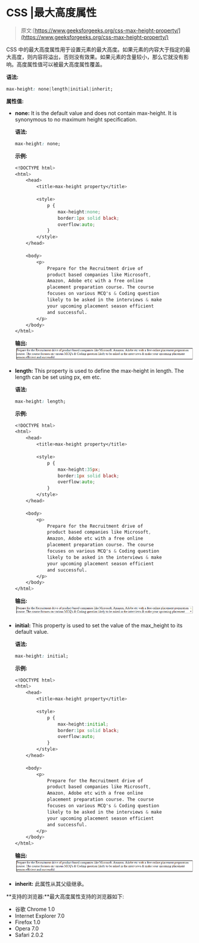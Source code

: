 # CSS |最大高度属性

> 原文:[https://www.geeksforgeeks.org/css-max-height-property/](https://www.geeksforgeeks.org/css-max-height-property/)

CSS 中的最大高度属性用于设置元素的最大高度。如果元素的内容大于指定的最大高度，则内容将溢出，否则没有效果。如果元素的含量较小，那么它就没有影响。高度属性值可以被最大高度属性覆盖。

**语法:**

```css
max-height: none|length|initial|inherit; 
```

**属性值:**

*   **none:** It is the default value and does not contain max-height. It is synonymous to no maximum height specification.

    **语法:**

    ```css
    max-height: none;
    ```

    **示例:**

    ```css
    <!DOCTYPE html>
    <html>
        <head>
            <title>max-height property</title>

            <style>
                p {
                    max-height:none;
                    border:1px solid black;
                    overflow:auto;
                }
            </style>
        </head>

        <body>
            <p>
                Prepare for the Recruitment drive of
                product based companies like Microsoft, 
                Amazon, Adobe etc with a free online 
                placement preparation course. The course
                focuses on various MCQ's & Coding question
                likely to be asked in the interviews & make
                your upcoming placement season efficient
                and successful.
            </p>
        </body>
    </html>
    ```

    **输出:**
    ![max-height](img/71cd23a7ea6cef9381f906df12e73ce1.png)

*   **length:** This property is used to define the max-height in length. The length can be set using px, em etc.

    **语法:**

    ```css
    max-height: length;
    ```

    **示例:**

    ```css
    <!DOCTYPE html>
    <html>
        <head>
            <title>max-height property</title>

            <style>
                p {
                    max-height:35px;
                    border:1px solid black;
                    overflow:auto;
                }
            </style>
        </head>

        <body>
            <p>
                Prepare for the Recruitment drive of
                product based companies like Microsoft, 
                Amazon, Adobe etc with a free online 
                placement preparation course. The course
                focuses on various MCQ's & Coding question
                likely to be asked in the interviews & make
                your upcoming placement season efficient
                and successful.
            </p>
        </body>
    </html>
    ```

    **输出:**
    ![max-height](img/de82c70b8b46eb45c6e16f0af6f04000.png)

*   **initial:** This property is used to set the value of the max_height to its default value.

    **语法:**

    ```css
    max-height: initial;
    ```

    **示例:**

    ```css
    <!DOCTYPE html>
    <html>
        <head>
            <title>max-height property</title>

            <style>
                p {
                    max-height:initial;
                    border:1px solid black;
                    overflow:auto;
                }
            </style>
        </head>

        <body>
            <p>
                Prepare for the Recruitment drive of
                product based companies like Microsoft, 
                Amazon, Adobe etc with a free online 
                placement preparation course. The course
                focuses on various MCQ's & Coding question
                likely to be asked in the interviews & make
                your upcoming placement season efficient
                and successful.
            </p>
        </body>
    </html>
    ```

    **输出:**
    ![max-height](img/71cd23a7ea6cef9381f906df12e73ce1.png)

*   **inherit:** 此属性从其父级继承。

**支持的浏览器:**最大高度属性支持的浏览器如下:

*   谷歌 Chrome 1.0
*   Internet Explorer 7.0
*   Firefox 1.0
*   Opera 7.0
*   Safari 2.0.2